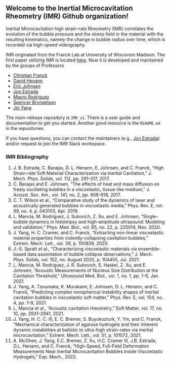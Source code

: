## Welcome to the Inertial Microcavitation Rheometry (IMR) Github organization!

Inertial Microcavitation high strain-rate Rheometry (IMR) correlates the evolution of the bubble pressure and the stress field in the material with the resulting kinematics, namely the change in bubble radius over time, which is recorded via high-speed videography.

IMR originated from the Franck Lab at University of Wisconsin Madison. 
The first paper utilizing IMR is located [here](https://doi.org/10.1016/j.jmps.2017.12.006).
Now it is developed and maintained by the groups of Professors 
* [Christian Franck](https://directory.engr.wisc.edu/me/Faculty/Franck_Christian/)
* [David Henann](https://vivo.brown.edu/display/dhenann)
* [Eric Johnsen](https://me.engin.umich.edu/people/faculty/eric-johnsen/)
* [Jon Estrada](https://me.engin.umich.edu/people/faculty/jon-estrada/)
* [Mauro Rodriguez](https://vivo.brown.edu/display/mrodri97)
* [Spencer Bryngelson](https://comp-physics.group/)
* [Jin Yang](https://sites.utexas.edu/yang).

The main-release repository is `IMR_v1`. 
There is a user guide and documentation to get you started. Another good resource is the `README.md` in the repositories.

If you have questions, you can contact the maintainers (e.g., [Jon Estrada](mailto:jbestrad@umich.edu)) and/or request to join the IMR Slack workspace.

### IMR Bibliography

1. J. B. Estrada, C. Barajas, D. L. Henann, E. Johnsen, and C. Franck, “High Strain-rate Soft Material Characterization via Inertial Cavitation,” J. Mech. Phys. Solids, vol. 112, pp. 291–317, 2017.
2. C. Barajas and E. Johnsen, “The effects of heat and mass diffusion on freely oscillating bubbles in a viscoelastic, tissue-like medium,” J. Acoust. Soc. Am., vol. 141, no. 2, pp. 908–918, 2017.
3. C. T. Wilson et al., “Comparative study of the dynamics of laser and acoustically generated bubbles in viscoelastic media,” Phys. Rev. E, vol. 99, no. 4, p. 043103, Apr. 2019.
4. L. Mancia, M. Rodriguez, J. Sukovich, Z. Xu, and E. Johnsen, “Single–bubble dynamics in histotripsy and high–amplitude ultrasound: Modeling and validation,” Phys. Med. Biol., vol. 65, no. 22, p. 225014, Nov. 2020.
5. J. Yang, H. C. Cramer, and C. Franck, “Extracting non-linear viscoelastic material properties from violently-collapsing cavitation bubbles,” Extrem. Mech. Lett., vol. 39, p. 100839, 2020.
6. J.-S. Spratt et al., “Characterizing viscoelastic materials via ensemble-based data assimilation of bubble collapse observations,” J. Mech. Phys. Solids, vol. 152, no. August 2020, p. 104455, Jul. 2021.
7. L. Mancia, M. Rodriguez, J. R. Sukovich, S. Haskel, Z. Xu, and E. Johnsen, “Acoustic Measurements of Nucleus Size Distribution at the Cavitation Threshold,” Ultrasound Med. Biol., vol. 1, no. 1, pp. 1–6, Jan. 2021.
8. J. Yang, A. Tzoumaka, K. Murakami, E. Johnsen, D. L. Henann, and C. Franck, “Predicting complex nonspherical instability shapes of inertial cavitation bubbles in viscoelastic soft matter,” Phys. Rev. E, vol. 104, no. 4, pp. 1–9, 2021.
9. L. Mancia et al., “Acoustic cavitation rheometry,” Soft Matter, vol. 17, no. 10, pp. 2931–2941, 2021.
10. J. Yang, H. C. C. III, E. C. Bremer, S. Buyukozturk, Y. Yin, and C. Franck, “Mechanical characterization of agarose hydrogels and their inherent dynamic instabilities at ballistic to ultra-high strain-rates via inertial microcavitation,” Extrem. Mech. Lett., vol. 51, p. 101572, 2021.
11. A. McGhee, J. Yang, E.C. Bremer, Z. Xu, H.C. Cramer III, J.B. Estrada, D.L. Henann, and C. Franck, “High-Speed, Full-Field Deformation Measurements Near Inertial Microcavitation Bubbles Inside Viscoelastic Hydrogels,” Exp. Mech., 2022.
